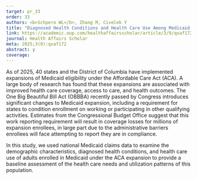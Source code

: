 ```yaml
---
target: pr_33
order: 33
authors: <b>Schpero WL</b>, Zhang M, Civelek Y
title: "Diagnosed Health Conditions and Health Care Use Among Medicaid Expansion Enrollees, 2019 and 2022"
link: https://academic.oup.com/healthaffairsscholar/article/3/9/qxaf172/8253914
journal: Health Affairs Scholar
meta: 2025;3(9):qxaf172
abstract: y
coverage:
---
```

As of 2025, 40 states and the District of Columbia have implemented expansions of Medicaid eligibility under the Affordable Care Act (ACA). A large body of research has found that these expansions are associated with improved health care coverage, access to care, and health outcomes. The One Big Beautiful Bill Act (OBBBA) recently passed by Congress introduces significant changes to Medicaid expansion, including a requirement for states to condition enrollment on working or participating in other qualifying activities. Estimates from the Congressional Budget Office suggest that this work reporting requirement will result in coverage losses for millions of expansion enrollees, in large part due to the administrative barriers enrollees will face attempting to report they are in compliance.

In this study, we used national Medicaid claims data to examine the demographic characteristics, diagnosed health conditions, and health care use of adults enrolled in Medicaid under the ACA expansion to provide a baseline assessment of the health care needs and utilization patterns of this population.